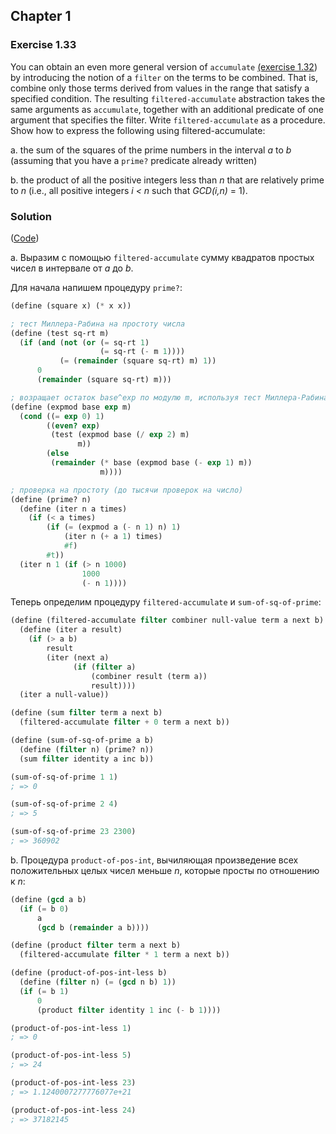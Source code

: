 ## Chapter 1

### Exercise 1.33

You can obtain an even more general version of `accumulate` [(exercise 1.32](./Exercise%201.32.md)) by introducing the notion of a `filter` on the terms to be combined. That is, combine only those terms derived from values in the range that satisfy a specified condition. The resulting `filtered-accumulate` abstraction takes the same arguments as `accumulate`, together with an additional predicate of one argument that specifies the filter. Write `filtered-accumulate` as a procedure. Show how to express the following using filtered-accumulate:

a. the sum of the squares of the prime numbers in the interval _a_ to _b_ (assuming that you have a `prime?` predicate already written)

b. the product of all the positive integers less than _n_ that are relatively prime to _n_ (i.e., all positive integers _i < n_ such that _GCD(i,n)_ = 1).

### Solution

([Code](../../src/Chapter%201/Exercise%201.33.scm))

a. Выразим с помощью `filtered-accumulate` сумму квадратов простых чисел в интервале от _a_ до _b_.

Для начала напишем процедуру `prime?`:

```scheme
(define (square x) (* x x))

; тест Миллера-Рабина на простоту числа
(define (test sq-rt m)
  (if (and (not (or (= sq-rt 1)
                    (= sq-rt (- m 1))))
           (= (remainder (square sq-rt) m) 1))
      0
      (remainder (square sq-rt) m)))

; возращает остаток base^exp по модулю m, используя тест Миллера-Рабина
(define (expmod base exp m)
  (cond ((= exp 0) 1)
        ((even? exp)
         (test (expmod base (/ exp 2) m)
               m))
        (else
         (remainder (* base (expmod base (- exp 1) m))
                    m))))

; проверка на простоту (до тысячи проверок на число)
(define (prime? n)
  (define (iter n a times)
    (if (< a times)
        (if (= (expmod a (- n 1) n) 1)
            (iter n (+ a 1) times)
            #f)
        #t))
  (iter n 1 (if (> n 1000)
                1000
                (- n 1))))
```

Теперь определим процедуру `filtered-accumulate` и `sum-of-sq-of-prime`:

```scheme
(define (filtered-accumulate filter combiner null-value term a next b)
  (define (iter a result)
    (if (> a b)
        result
        (iter (next a)
              (if (filter a)
                  (combiner result (term a))
                  result))))
  (iter a null-value))

(define (sum filter term a next b)
  (filtered-accumulate filter + 0 term a next b))

(define (sum-of-sq-of-prime a b)
  (define (filter n) (prime? n))
  (sum filter identity a inc b))

(sum-of-sq-of-prime 1 1)
; => 0

(sum-of-sq-of-prime 2 4)
; => 5

(sum-of-sq-of-prime 23 2300)
; => 360902
```

b. Процедура `product-of-pos-int`, вычиляющая произведение всех положительных целых чисел меньше _n_, которые просты по отношению к _n_:

```scheme
(define (gcd a b)
  (if (= b 0)
      a
      (gcd b (remainder a b))))

(define (product filter term a next b)
  (filtered-accumulate filter * 1 term a next b))

(define (product-of-pos-int-less b)
  (define (filter n) (= (gcd n b) 1))
  (if (= b 1)
      0
      (product filter identity 1 inc (- b 1))))

(product-of-pos-int-less 1)
; => 0

(product-of-pos-int-less 5)
; => 24

(product-of-pos-int-less 23)
; => 1.1240007277776077e+21

(product-of-pos-int-less 24)
; => 37182145
```

